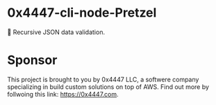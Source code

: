 # 0x4447-cli-node-Pretzel
🥨 Recursive JSON data validation.

# Sponsor

This project is brought to you by 0x4447 LLC, a softwere company specializing in build custom solutions on top of AWS. Find out more by follwoing this link: https://0x4447.com.
